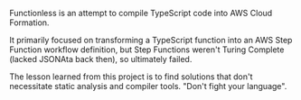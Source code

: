 Functionless is an attempt to compile TypeScript code into AWS Cloud Formation.

It primarily focused on transforming a TypeScript function into an AWS Step Function workflow definition, but Step Functions weren't Turing Complete (lacked JSONAta back then), so ultimately failed.

The lesson learned from this project is to find solutions that don't necessitate static analysis and compiler tools. "Don't fight your language".
